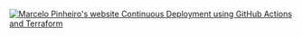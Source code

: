 [![Marcelo Pinheiro's website Continuous Deployment using GitHub Actions and Terraform](https://github.com/salizzar/supernova/actions/workflows/deploy-website.yml/badge.svg)](https://github.com/salizzar/supernova/actions/workflows/deploy-website.yml)
